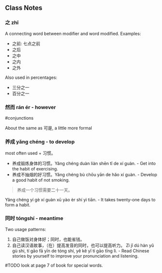 
## Class Notes

### 之 zhī

A connecting word between modifier and word modified. Examples:

- 之前: 七点之前
- 之后
- 之中
- 之内
- 之外

Also used in percentages:

- 三分之一
- 百分之一

### 然而 rán ér - however

#conjunctions

About the same as 可是, a little more formal

### 养成 yǎng chéng - to develop

most often used + 习惯。

- 养成锻炼身体的习惯。Yǎng chéng duàn liàn shēn tǐ de xí guàn. - Get into the habit of exercising.
- 养成不抽烟的好习惯。Yǎng chéng bù chōu yān de hǎo xí guàn. - Develop a good habit of not smoking.

> 养成一个习惯需要二十一天。

Yǎng chéng yí gè xí guàn xū yào èr shí yì tiān. - It takes twenty-one days to form a habit.

### 同时 tóngshí - meantime

Two usage patterns:

1. 自己做饭对身体好；同时，也能省钱。
2. 自己读汉语故事，（在）提高发音的同时，也可以提高听力。 Zì jǐ dú hàn yǔ gù shi, tí gāo fā yīn de tóng shí, yě kě yǐ tí gāo tīng lì. - Read Chinese stories by yourself to improve your pronunciation and listening.

#TODO look at page 7 of book for special words.
